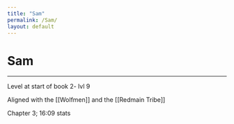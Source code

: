 ```yaml
---
title: "Sam"
permalink: /Sam/
layout: default
---
```

# Sam
---
Level at start of book 2- lvl 9

Aligned with the [[Wolfmen]] and the [[Redmain Tribe]] 

Chapter 3; 16:09 stats